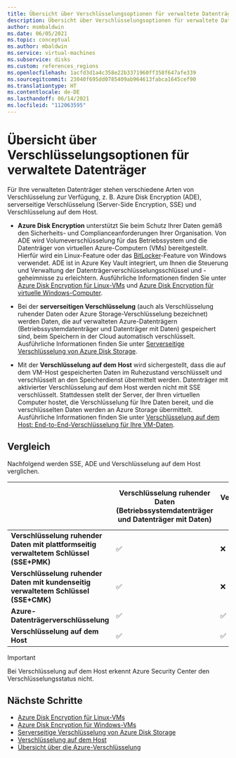 ```yaml
---
title: Übersicht über Verschlüsselungsoptionen für verwaltete Datenträger
description: Übersicht über Verschlüsselungsoptionen für verwaltete Datenträger
author: msmbaldwin
ms.date: 06/05/2021
ms.topic: conceptual
ms.author: mbaldwin
ms.service: virtual-machines
ms.subservice: disks
ms.custom: references_regions
ms.openlocfilehash: 1acfd3d1a4c358e22b3371960ff358f647afe339
ms.sourcegitcommit: 23040f695dd0785409ab964613fabca1645cef90
ms.translationtype: HT
ms.contentlocale: de-DE
ms.lasthandoff: 06/14/2021
ms.locfileid: "112063595"
---
```

# <a name="overview-of-managed-disk-encryption-options"></a>Übersicht über Verschlüsselungsoptionen für verwaltete Datenträger

Für Ihre verwalteten Datenträger stehen verschiedene Arten von Verschlüsselung zur Verfügung, z. B. Azure Disk Encryption (ADE), serverseitige Verschlüsselung (Server-Side Encryption, SSE) und Verschlüsselung auf dem Host.

- **Azure Disk Encryption** unterstützt Sie beim Schutz Ihrer Daten gemäß den Sicherheits- und Complianceanforderungen Ihrer Organisation. Von ADE wird Volumeverschlüsselung für das Betriebssystem und die Datenträger von virtuellen Azure-Computern (VMs) bereitgestellt. Hierfür wird ein Linux-Feature oder das [BitLocker](https://en.wikipedia.org/wiki/BitLocker)-Feature von Windows verwendet. ADE ist in Azure Key Vault integriert, um Ihnen die Steuerung und Verwaltung der Datenträgerverschlüsselungsschlüssel und -geheimnisse zu erleichtern.  Ausführliche Informationen finden Sie unter [Azure Disk Encryption für Linux-VMs](./linux/disk-encryption-overview.md) und [Azure Disk Encryption für virtuelle Windows-Computer](./windows/disk-encryption-overview.md).

- Bei der **serverseitigen Verschlüsselung** (auch als Verschlüsselung ruhender Daten oder Azure Storage-Verschlüsselung bezeichnet) werden Daten, die auf verwalteten Azure-Datenträgern (Betriebssystemdatenträger und Datenträger mit Daten) gespeichert sind, beim Speichern in der Cloud automatisch verschlüsselt.  Ausführliche Informationen finden Sie unter [Serverseitige Verschlüsselung von Azure Disk Storage](./disk-encryption.md).

- Mit der **Verschlüsselung auf dem Host** wird sichergestellt, dass die auf dem VM-Host gespeicherten Daten im Ruhezustand verschlüsselt und verschlüsselt an den Speicherdienst übermittelt werden. Datenträger mit aktivierter Verschlüsselung auf dem Host werden nicht mit SSE verschlüsselt. Stattdessen stellt der Server, der Ihren virtuellen Computer hostet, die Verschlüsselung für Ihre Daten bereit, und die verschlüsselten Daten werden an Azure Storage übermittelt. Ausführliche Informationen finden Sie unter [Verschlüsselung auf dem Host: End-to-End-Verschlüsselung für Ihre VM-Daten](./disk-encryption.md#encryption-at-host---end-to-end-encryption-for-your-vm-data).

## <a name="comparison"></a>Vergleich

Nachfolgend werden SSE, ADE und Verschlüsselung auf dem Host verglichen.

| | Verschlüsselung ruhender Daten (Betriebssystemdatenträger und Datenträger mit Daten) | Verschlüsselung temporärer Datenträger | Verschlüsselung von Caches | Verschlüsselte Datenflüsse zwischen Computeressource und Speicher | Kundenseitige Kontrolle von Schlüsseln | Azure Security Center-Status der Datenträgerverschlüsselung |
|--|--|--|--|--|--|--|
| **Verschlüsselung ruhender Daten mit plattformseitig verwaltetem Schlüssel (SSE+PMK)** | &#x2705; | &#10060; | &#10060; | &#10060; | &#10060; | Fehlerhaft, nicht zutreffend, wenn ausgenommen |
| **Verschlüsselung ruhender Daten mit kundenseitig verwaltetem Schlüssel (SSE+CMK)** | &#x2705; | &#10060; | &#10060; | &#10060; | &#x2705; | Fehlerhaft, nicht zutreffend, wenn ausgenommen |
| **Azure-Datenträgerverschlüsselung** | &#x2705; | &#x2705; | &#x2705; | &#x2705; | &#x2705; | Healthy |
| **Verschlüsselung auf dem Host**  | &#x2705; | &#x2705; | &#x2705; | &#x2705; | &#x2705; | Fehlerhaft, nicht zutreffend, wenn ausgenommen |

> [!Important]
> Bei Verschlüsselung auf dem Host erkennt Azure Security Center den Verschlüsselungsstatus nicht.

## <a name="next-steps"></a>Nächste Schritte

- [Azure Disk Encryption für Linux-VMs](./linux/disk-encryption-overview.md)
- [Azure Disk Encryption für Windows-VMs](./windows/disk-encryption-overview.md)
- [Serverseitige Verschlüsselung von Azure Disk Storage](./disk-encryption.md)
- [Verschlüsselung auf dem Host](./disk-encryption.md#encryption-at-host---end-to-end-encryption-for-your-vm-data)
- [Übersicht über die Azure-Verschlüsselung](../security/fundamentals/encryption-overview.md)
